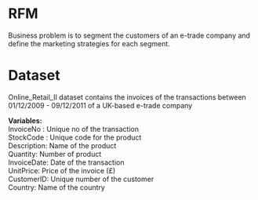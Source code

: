 # RFM

Business problem is to segment the customers of an e-trade company and define the marketing
strategies for each segment.

# Dataset

Online_Retail_II dataset contains the invoices of the transactions between 01/12/2009 - 09/12/2011 of a UK-based e-trade company

**Variables:** \
InvoiceNo : Unique no of the transaction \
StockCode : Unique code for the product\
Description: Name of the product\
Quantity: Number of product\
InvoiceDate: Date of the transaction\
UnitPrice: Price of the invoice (£)\
CustomerID: Unique number of the customer\
Country: Name of the country

